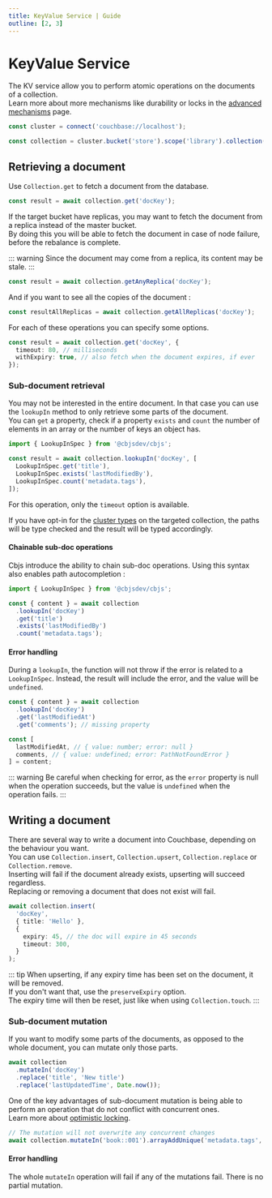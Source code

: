 ```yaml
---
title: KeyValue Service | Guide
outline: [2, 3]
---
```


# KeyValue Service

The KV service allow you to perform atomic operations on the documents of a collection.  
Learn more about more mechanisms like durability or locks in the [advanced mechanisms](/guide/services/kv-advanced) page.

```ts
const cluster = connect('couchbase://localhost');

const collection = cluster.bucket('store').scope('library').collection('books');
```

## Retrieving a document

Use `Collection.get` to fetch a document from the database.

```ts
const result = await collection.get('docKey');
```

If the target bucket have replicas, you may want to fetch the document from a replica instead of the master bucket.  
By doing this you will be able to fetch the document in case of node failure, before the rebalance is complete.

::: warning
Since the document may come from a replica, its content may be stale.
:::

```ts
const result = await collection.getAnyReplica('docKey');
```

And if you want to see all the copies of the document :

```ts
const resultAllReplicas = await collection.getAllReplicas('docKey');
```

For each of these operations you can specify some options.

```ts
const result = await collection.get('docKey', {
  timeout: 80, // milliseconds
  withExpiry: true, // also fetch when the document expires, if ever
});
```

### Sub-document retrieval

You may not be interested in the entire document. In that case you can use the `lookupIn` method to only retrieve some parts of the document.  
You can `get` a property, check if a property `exists` and `count` the number of elements in an array or the number of keys an object has.

```ts
import { LookupInSpec } from '@cbjsdev/cbjs';

const result = await collection.lookupIn('docKey', [
  LookupInSpec.get('title'),
  LookupInSpec.exists('lastModifiedBy'),
  LookupInSpec.count('metadata.tags'),
]);
```

For this operation, only the `timeout` option is available.

If you have opt-in for the [cluster types](/guide/cluster-types) on the targeted collection, the paths will be type checked and the result will be typed accordingly.

#### Chainable sub-doc operations

Cbjs introduce the ability to chain sub-doc operations. Using this syntax also enables path autocompletion :

```ts
import { LookupInSpec } from '@cbjsdev/cbjs';

const { content } = await collection
  .lookupIn('docKey')
  .get('title')
  .exists('lastModifiedBy')
  .count('metadata.tags');
```

#### Error handling

During a `lookupIn`, the function will not throw if the error is related to a `LookupInSpec`. Instead, the result will include the error, and the value will be `undefined`.

```ts
const { content } = await collection
  .lookupIn('docKey')
  .get('lastModifiedAt')
  .get('comments'); // missing property

const [
  lastModifiedAt, // { value: number; error: null }
  comments, // { value: undefined; error: PathNotFoundError }
] = content;
```

::: warning
Be careful when checking for error, as the `error` property is null when the operation succeeds, but the value is `undefined` when the operation fails.
:::

## Writing a document

There are several way to write a document into Couchbase, depending on the behaviour you want.  
You can use `Collection.insert`, `Collection.upsert`, `Collection.replace` or `Collection.remove`.  
Inserting will fail if the document already exists, upserting will succeed regardless.  
Replacing or removing a document that does not exist will fail.

```ts
await collection.insert(
  'docKey',
  { title: 'Hello' },
  {
    expiry: 45, // the doc will expire in 45 seconds
    timeout: 300,
  }
);
```

::: tip
When upserting, if any expiry time has been set on the document, it will be removed.  
If you don't want that, use the `preserveExpiry` option.  
The expiry time will then be reset, just like when using `Collection.touch`.
:::

### Sub-document mutation

If you want to modify some parts of the documents, as opposed to the whole document, you can mutate only those parts.

```ts
await collection
  .mutateIn('docKey')
  .replace('title', 'New title')
  .replace('lastUpdatedTime', Date.now());
```

One of the key advantages of sub-document mutation is being able to perform an operation that do not conflict with concurrent ones.  
Learn more about [optimistic locking](/guide/services/kv-advanced).

```ts
// The mutation will not overwrite any concurrent changes
await collection.mutateIn('book::001').arrayAddUnique('metadata.tags', 'history');
```

#### Error handling

The whole `mutateIn` operation will fail if any of the mutations fail. There is no partial mutation.

